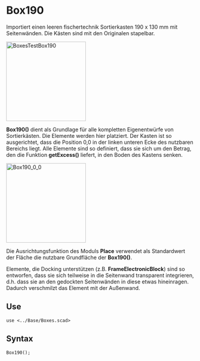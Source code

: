 # Box190

Importiert einen leeren fischertechnik Sortierkasten 190 x 130 mm mit Seitenwänden. Die Kästen sind mit den Originalen stapelbar.

<img width="213" alt="BoxesTestBox190" src="https://user-images.githubusercontent.com/48654609/167302351-2f8a0f3a-f97c-42da-8700-d37a830e47ae.png">

__Box190()__ dient als Grundlage für alle kompletten Eigenentwürfe von Sortierkästen. Die Elemente werden hier platziert. Der Kasten ist so ausgerichtet, dass die Position 0,0 in der linken unteren Ecke des nutzbaren Bereichs liegt. Alle Elemente sind so definiert, dass sie sich um den Betrag, den die Funktion __getExcess()__ liefert, in den Boden des Kastens senken.

<img width="213" alt="Box190_0_0" src="https://user-images.githubusercontent.com/48654609/167302803-74f07327-a29c-41f1-82d9-c7df72757afa.png">

Die Ausrichtungsfunktion des Moduls __Place__ verwendet als Standardwert der Fläche die nutzbare Grundfläche der __Box190()__.

Elemente, die Docking unterstützen (z.B. __FrameElectronicBlock__) sind so entworfen, dass sie sich teilweise in die Seitenwand transparent integrieren, d.h. dass sie an den gedockten Seitenwänden in diese etwas hineinragen. Dadurch verschmilzt das Element mit der Außenwand.

## Use
<pre><code>use &lt;../Base/Boxes.scad&gt;</pre></code>

## Syntax
<pre><code>Box190();
</pre></code>
